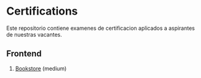 # Certifications

Este repositorio contiene examenes de certificacion aplicados a aspirantes de nuestras vacantes.

## Frontend

1. [Bookstore](./bookstore/bookstore.md) (medium)
